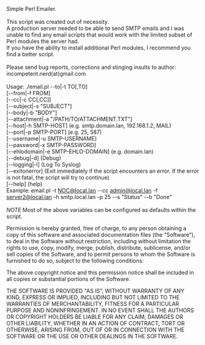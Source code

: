 Simple Perl Emailer.</br>
</br>
This script was created out of necessity.</br>
A production server needed to be able to send SMTP emails and I was unable to find any email scripts that would work with the limited subset of Perl modules the server had.</br>
If you have the ability to install additional Perl modules, I recommend you find a better script.</br>
</br>
Please send bug reports, corrections and stinging insults to author: incompetent.nerd(at)gmail.com</br>
</br>
Usage: ./email.pl --to|-t TO[,TO]<br>
  [--from|-f FROM]<br>
  [--cc|-c CC[,CC]]</br>
  [--subject|-s "SUBJECT"]</br>
  [--body|-b "BODY"]</br>
  [--attachment|-a "/PATH/TO/ATTACHMENT.TXT"]</br>
  [--host|-h SMTP-HOST] (e.g. smtp.domain.lan, 192.168.1.2, MAIL)</br>
  [--port|-p SMTP-PORT] (e.g. 25, 587)</br>
  [--username|-u SMTP-USERNAME]</br>
  [--password|-x SMTP-PASSWORD]</br>
  [--ehlodomain|-e SMTP-EHLO-DOMAIN] (e.g. domain.lan)</br>
  [--debug|-d] (Debug)</br>
  [--logging|-l] (Log To Syslog)</br>
  [--exitonerror] (Exit immediately if the script encounters an error. If the error is not fatal, the script will try to continue)</br>
  [--help] (help)</br>
  Example: email.pl -t NOC@local.lan --cc admin@local.lan -f server2@local.lan -h smtp.local.lan -p 25 --s "Status" --b "Done"</br>
  </br>
  *NOTE* Most of the above variables can be configured as defaults within the script.</br>
  
  
Permission is hereby granted, free of charge, to any person obtaining a copy of this software and associated documentation files (the "Software"), to deal in the Software without restriction, including without limitation the rights to use, copy, modify, merge, publish, distribute, sublicense, and/or sell copies of the Software, and to permit persons to whom the Software is furnished to do so, subject to the following conditions:

The above copyright notice and this permission notice shall be included in all copies or substantial portions of the Software.

THE SOFTWARE IS PROVIDED "AS IS", WITHOUT WARRANTY OF ANY KIND, EXPRESS OR IMPLIED, INCLUDING BUT NOT LIMITED TO THE WARRANTIES OF MERCHANTABILITY, FITNESS FOR A PARTICULAR PURPOSE AND NONINFRINGEMENT. IN NO EVENT SHALL THE AUTHORS OR COPYRIGHT HOLDERS BE LIABLE FOR ANY CLAIM, DAMAGES OR OTHER LIABILITY, WHETHER IN AN ACTION OF CONTRACT, TORT OR OTHERWISE, ARISING FROM, OUT OF OR IN CONNECTION WITH THE SOFTWARE OR THE USE OR OTHER DEALINGS IN THE SOFTWARE.
